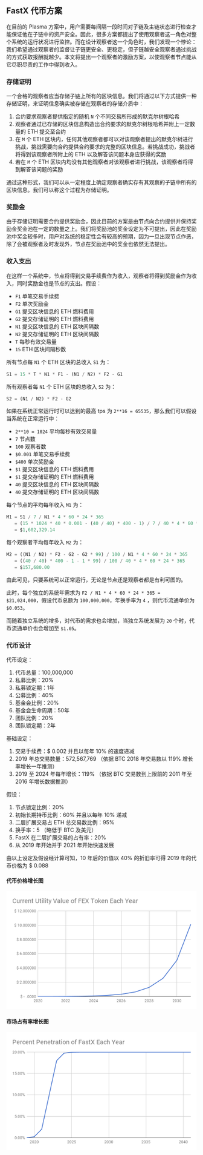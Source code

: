 ## FastX 代币方案

在目前的 Plasma 方案中，用户需要每间隔一段时间对子链及主链状态进行检查才能保证他在子链中的资产安全。因此，很多方案都提出了使用观察者这一角色对整个系统的运行状况进行监控。而在设计观察者这一个角色时，我们发现一个悖论：我们希望通过观察者的监督让子链更安全、更稳定，但子链越安全观察者通过挑战的方式获取报酬就越少。本文将提出一个观察者的激励方案，以使观察者节点能从它尽职尽责的工作中得到收入。

### 存储证明

一个合格的观察者应当存储子链上所有的区块信息。我们将通过以下方式提供一种存储证明，来证明信息确实被存储在观察者的存储介质中：

1. 合约要求观察者提供指定的随机 `N` 个不同交易所形成的默克尔树根哈希
2. 观察者通过已存储的区块信息构造出合约要求的默克尔树根哈希并附上一定数量的 ETH 提交至合约
3. 在 `M` 个 ETH 区块内，任何其他观察者都可以对该观察者提出的默克尔树进行挑战，挑战需要向合约提供合约要求的完整的区块信息。若挑战成功，挑战者将得到该观察者所附上的 ETH 以及解答该问题本身应获得的奖励
4. 若在 `M` 个 ETH 区块内均没有其他观察者对该观察者进行挑战，该观察者将得到解答该问题的奖励

通过这种形式，我们可以从一定程度上确定观察者确实存有其观察的子链中所有的区块信息。我们可以称这个过程为存储证明。

### 奖励金

由于存储证明需要合约提供奖励金，因此目前的方案是由节点向合约提供并保持奖励金奖金池在一定的数量之上。我们将奖励池的奖金设定为不可提出，因此在奖励池中奖金较多时，用户对系统的稳定性会有较高的预期，因为一旦出现节点作恶，除了会被观察者及时发现外，节点在奖励池中的奖金也依然无法提出。

### 收入支出

在这样一个系统中，节点将得到交易手续费作为收入，观察者将得到奖励金作为收入，同时奖励金也是节点的支出。假设：

- `F1` 单笔交易手续费
- `F2` 单次奖励金
- `G1` 提交区块信息的 ETH 燃料费用
- `G2` 提交存储证明的 ETH 燃料费用
- `N1` 提交区块信息的 ETH 区块间隔数
- `N2` 提交存储证明的 ETH 区块间隔数
- `T` 每秒有效交易量
- `15` ETH 区块间隔秒数

所有节点每 `N1` 个 ETH 区块的总收入 `S1` 为：

```sql
S1 = 15 * T * N1 * F1 - (N1 / N2) * F2 - G1
```

所有观察者每 `N1` 个 ETH 区块的总收入 `S2` 为：

```sql
S2 = (N1 / N2) * F2 - G2
```

如果在系统正常运行时可以达到的最高 tps 为 `2**16 = 65535`，那么我们可以假设当系统在正常运行中：

- `2**10 = 1024` 平均每秒有效交易量
- `7` 节点数
- `100` 观察者数
- `$0.001` 单笔交易手续费
- `$400` 单次奖励金
- `$1` 提交区块信息的 ETH 燃料费用
- `$1` 提交存储证明的 ETH 燃料费用
- `40` 提交区块信息的 ETH 区块间隔数
- `40` 提交存储证明的 ETH 区块间隔数

每个节点的平均每年收入 `M1` 为：

```sql
M1 = S1 / 7 / N1 * 4 * 60 * 24 * 365
   = (15 * 1024 * 40 * 0.001 - (40 / 40) * 400 - 1) / 7 / 40 * 4 * 60 * 24 * 365
   = $1,602,329.14
```

每个观察者平均每年收入 `M2` 为：

```sql
M2 = ((N1 / N2) * F2 - G2 - G2 * 99) / 100 / N1 * 4 * 60 * 24 * 365
   = ((40 / 40) * 400 - 1 - 1 * 99) / 100 / 40 * 4 * 60 * 24 * 365
   = $157,680.00
```

由此可见，只要系统可以正常运行，无论是节点还是观察者都是有利可图的。

此时，每个独立的系统年需求为 `F2 / N1 * 4 * 60 * 24 * 365 = $21,024,000`，假设代币总额为 `100,000,000`，年换手率为 `4` ，则代币流通单价为 `$0.053`。

而随着独立系统的增多，对代币的需求也会增加，当独立系统发展为 `20` 个时，代币流通单价也会增加至 `$1.05`。

### 代币设计

代币设定：

1. 代币总量：100,000,000
2. 私募比例：20%
3. 私募锁定期：1年
4. 公募比例：40%
5. 基金会比例：20%
6. 基金会生命周期：50年
7. 团队比例：20%
8. 团队锁定期：2年

基础设定：

1. 交易手续费：$ 0.002 并且以每年 10% 的速度递减
2. 2019 年总交易数量：572,567,769 （依据 BTC 2018 年交易数以 119% 增长率增长一年推测）
3. 2019 至 2024 年每年增长：119% （依据 BTC 交易数到上限前的 2011 年至 2016 年增长数据推测）

假设：

1. 节点锁定比例：20%
2. 初始长期持币比例：60% 并且以每年 10% 递减
3. 二层扩展交易占 ETH 总交易数比例：95%
4. 换手率：5 （略低于 BTC 及美元）
5. FastX 在二层扩展交易的占有率：20%
6. 从 2019 年开始并于 2021 年开始快速发展

由以上设定及假设经计算可知，10 年后的价值以 40% 的折旧率可得 2019 年的代币价格为  $ 0.088

#### 代币价格增长图

![FEX Utility Value Each Year](https://raw.githubusercontent.com/FastXProtocol/fastx-doc/master/FastX%20%E4%BB%A3%E5%B8%81%E6%96%B9%E6%A1%88/fex_value_chart.png)


#### 市场占有率增长图

![FEX Penetration Percentage Each Year](https://raw.githubusercontent.com/FastXProtocol/fastx-doc/master/FastX%20%E4%BB%A3%E5%B8%81%E6%96%B9%E6%A1%88/fex_adoption_chart.png)
